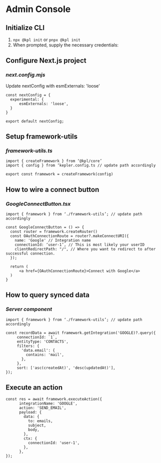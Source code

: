 # Admin Console

## Initialize CLI

1. `npx @kpl init` or `pnpx @kpl init`
2. When prompted, supply the necessary credentials:

## Configure Next.js project

### _next.config.mjs_

Update nextConfig with esmExternals: 'loose'

```
const nextConfig = {
  experimental: {
      esmExternals: 'loose',
  }
}

export default nextConfig;
```

## Setup framework-utils

### _framework-utils.ts_

```
import { createFramework } from ‘@kpl/core’
import { config } from ‘kepler.config.ts // update path accordingly

export const framework = createFramework(config)
```

## How to wire a connect button

### _GoogleConnectButton.tsx_

```
import { framework } from ‘./framework-utils’; // update path accordingly

const GoogleConnectButton = () => {
  const router = framework.createRouter()
  const OAuthConnectionRoute = router?.makeConnectURI({
    name: 'Google' // Integration name
    connectionId: ‘user-1’, // This is most likely your userID
    clientRedirectPath: "/", // Where you want to redirect to after successful connection.
  });

  return (
      <a href={OAuthConnectionRoute}>Connect with Google</a>
  )
}
```

## How to query synced data

### _Server component_

```
import { framework } from ‘./framework-utils’; // update path accordingly

const recordData = await framework.getIntegration('GOOGLE)?.query({
     connectionId: `1`,
     entityType: 'CONTACTS',
     filters: {
       'data.email': {
         contains: 'mail',
       },
     },
     sort: ['asc(createdAt)', 'desc(updatedAt)'],
});
```

## Execute an action

```
const res = await framework.executeAction({
      integrationName: 'GOOGLE',
      action: 'SEND_EMAIL',
      payload: {
        data: {
          to: emails,
          subject,
          body,
        },
        ctx: {
          connectionId: 'user-1',
        },
      },
});
```
